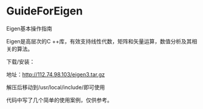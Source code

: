 # GuideForEigen

Eigen基本操作指南

Eigen是高层次的C ++库，有效支持线性代数，矩阵和矢量运算，数值分析及其相关的算法。

下载/安装：

地址：http://112.74.98.103/eigen3.tar.gz

解压后移动到/usr/local/include/即可使用

代码中写了几个简单的使用案例，仅供参考。
